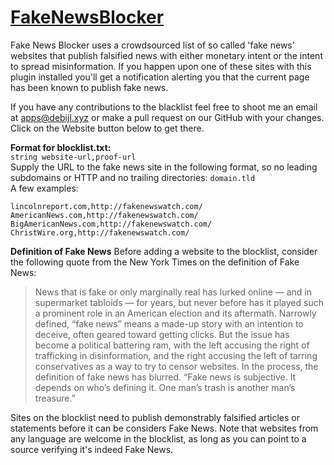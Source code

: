 # [FakeNewsBlocker](https://chrome.google.com/webstore/detail/fake-news-blocker/gpaklhiejaggcipgepjjcckmehbefdok/)

Fake News Blocker uses a crowdsourced list of so called 'fake news' websites that publish falsified news with either monetary intent or the intent to spread misinformation. If you happen upon one of these sites with this plugin installed you'll get a notification alerting you that the current page has been known to publish fake news.

If you have any contributions to the blacklist feel free to shoot me an email at apps@debijl.xyz or make a pull request on our GitHub with your changes. Click on the Website button below to get there.

__Format for blocklist.txt:__  
`string website-url,proof-url`  
Supply the URL to the fake news site in the following format, so no leading subdomains or HTTP and no trailing directories:
`domain.tld`  
A few examples:
```
lincolnreport.com,http://fakenewswatch.com/
AmericanNews.com,http://fakenewswatch.com/
BigAmericanNews.com,http://fakenewswatch.com/
ChristWire.org,http://fakenewswatch.com/
```
__Definition of Fake News__
Before adding a website to the blocklist, consider the following quote from the New York Times on the definition of Fake News:

> News that is fake or only marginally real has lurked online — and in supermarket tabloids — for years, but never before has it played such a prominent role in an American election and its aftermath. Narrowly defined, “fake news” means a made-up story with an intention to deceive, often geared toward getting clicks. But the issue has become a political battering ram, with the left accusing the right of trafficking in disinformation, and the right accusing the left of tarring conservatives as a way to try to censor websites. In the process, the definition of fake news has blurred.
> “Fake news is subjective. It depends on who’s defining it. One man’s trash is another man’s treasure.”

Sites on the blocklist need to publish demonstrably falsified articles or statements before it can be considers Fake News. Note that websites from any language are welcome in the blocklist, as long as you can point to a source verifying it's indeed Fake News.
